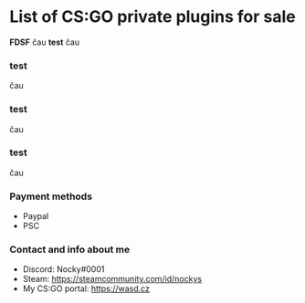 # List of CS:GO private plugins for sale

**FDSF**
čau
**test**
čau
### test
čau
### test
čau
### test
čau

### Payment methods
* Paypal
* PSC
### Contact and info about me
* Discord: Nocky#0001
* Steam: https://steamcommunity.com/id/nockys
* My CS:GO portal: https://wasd.cz
